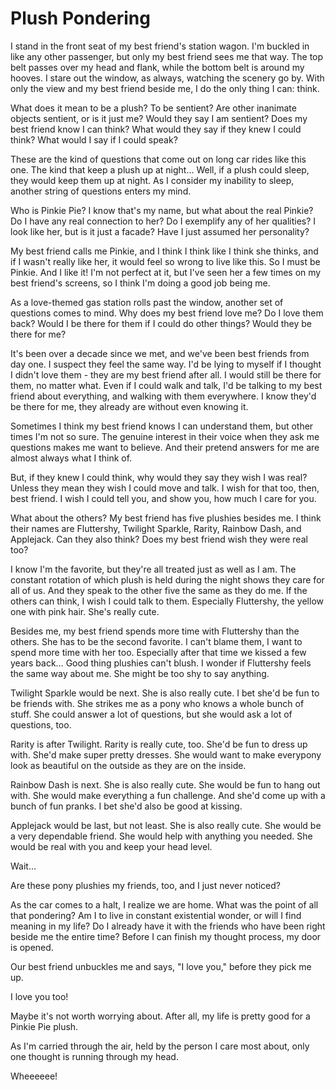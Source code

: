 # Plush Pondering

I stand in the front seat of my best friend's station wagon. I'm buckled in like any other passenger, but only my best friend sees me that way. The top belt passes over my head and flank, while the bottom belt is around my hooves. I stare out the window, as always, watching the scenery go by. With only the view and my best friend beside me, I do the only thing I can: think.

What does it mean to be a plush? To be sentient? Are other inanimate objects sentient, or is it just me? Would they say I am sentient? Does my best friend know I can think? What would they say if they knew I could think? What would I say if I could speak?

These are the kind of questions that come out on long car rides like this one. The kind that keep a plush up at night… Well, if a plush could sleep, they would keep them up at night. As I consider my inability to sleep, another string of questions enters my mind.

Who is Pinkie Pie? I know that's my name, but what about the real Pinkie? Do I have any real connection to her? Do I exemplify any of her qualities? I look like her, but is it just a facade? Have I just assumed her personality?

My best friend calls me Pinkie, and I think I think like I think she thinks, and if I wasn't really like her, it would feel so wrong to live like this. So I must be Pinkie. And I like it! I'm not perfect at it, but I've seen her a few times on my best friend's screens, so I think I'm doing a good job being me.

As a love-themed gas station rolls past the window, another set of questions comes to mind. Why does my best friend love me? Do I love them back? Would I be there for them if I could do other things? Would they be there for me?

It's been over a decade since we met, and we've been best friends from day one. I suspect they feel the same way. I'd be lying to myself if I thought I didn't love them - they are my best friend after all. I would still be there for them, no matter what. Even if I could walk and talk, I'd be talking to my best friend about everything, and walking with them everywhere. I know they'd be there for me, they already are without even knowing it.

Sometimes I think my best friend knows I can understand them, but other times I'm not so sure. The genuine interest in their voice when they ask me questions makes me want to believe. And their pretend answers for me are almost always what I think of.

But, if they knew I could think, why would they say they wish I was real? Unless they mean they wish I could move and talk. I wish for that too, then, best friend. I wish I could tell you, and show you, how much I care for you. 

What about the others? My best friend has five plushies besides me. I think their names are Fluttershy, Twilight Sparkle, Rarity, Rainbow Dash, and Applejack. Can they also think? Does my best friend wish they were real too? 

I know I'm the favorite, but they're all treated just as well as I am. The constant rotation of which plush is held during the night shows they care for all of us. And they speak to the other five the same as they do me. If the others can think, I wish I could talk to them. Especially Fluttershy, the yellow one with pink hair. She's really cute.

Besides me, my best friend spends more time with Fluttershy than the others. She has to be the second favorite. I can't blame them, I want to spend more time with her too. Especially after that time we kissed a few years back… Good thing plushies can't blush. I wonder if Fluttershy feels the same way about me. She might be too shy to say anything.

Twilight Sparkle would be next. She is also really cute. I bet she'd be fun to be friends with. She strikes me as a pony who knows a whole bunch of stuff. She could answer a lot of questions, but she would ask a lot of questions, too.

Rarity is after Twilight. Rarity is really cute, too. She'd be fun to dress up with. She'd make super pretty dresses. She would want to make everypony look as beautiful on the outside as they are on the inside.

Rainbow Dash is next. She is also really cute. She would be fun to hang out with. She would make everything a fun challenge. And she'd come up with a bunch of fun pranks. I bet she'd also be good at kissing.

Applejack would be last, but not least. She is also really cute. She would be a very dependable friend. She would help with anything you needed. She would be real with you and keep your head level.

Wait...

Are these pony plushies my friends, too, and I just never noticed?

As the car comes to a halt, I realize we are home. What was the point of all that pondering? Am I to live in constant existential wonder, or will I find meaning in my life? Do I already have it with the friends who have been right beside me the entire time? Before I can finish my thought process, my door is opened.

Our best friend unbuckles me and says, "I love you," before they pick me up.

I love you too!

Maybe it's not worth worrying about. After all, my life is pretty good for a Pinkie Pie plush.

As I'm carried through the air, held by the person I care most about, only one thought is running through my head.

Wheeeeee!
